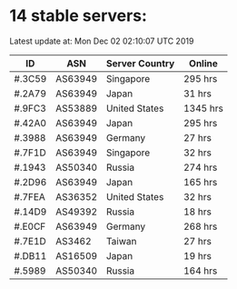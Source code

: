 # 14 stable servers:

Latest update at: Mon Dec 02 02:10:07 UTC 2019

| ID | ASN | Server Country | Online |
| -- | --- | -------------- | ------ |
| #.3C59 | AS63949 | Singapore | 295 hrs |
| #.2A79 | AS63949 | Japan | 31 hrs |
| #.9FC3 | AS53889 | United States | 1345 hrs |
| #.42A0 | AS63949 | Japan | 295 hrs |
| #.3988 | AS63949 | Germany | 27 hrs |
| #.7F1D | AS63949 | Singapore | 32 hrs |
| #.1943 | AS50340 | Russia | 274 hrs |
| #.2D96 | AS63949 | Japan | 165 hrs |
| #.7FEA | AS36352 | United States | 32 hrs |
| #.14D9 | AS49392 | Russia | 18 hrs |
| #.E0CF | AS63949 | Germany | 268 hrs |
| #.7E1D | AS3462 | Taiwan | 27 hrs |
| #.DB11 | AS16509 | Japan | 19 hrs |
| #.5989 | AS50340 | Russia | 164 hrs |

